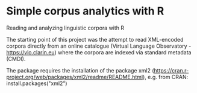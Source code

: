 # Simple corpus analytics with R
Reading and analyzing linguistic corpora with R

The starting point of this project was the attempt to read XML-encoded corpora directly from an online catalogue (Virtual Language Observatory - https://vlo.clarin.eu) where the corpora are indexed via standard metadata (CMDI).

The package requires the installation of the package xml2 (https://cran.r-project.org/web/packages/xml2/readme/README.html), e.g. from CRAN:
install.packages("xml2")



